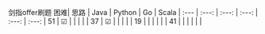 剑指offer刷题
困难| 思路 | Java | Python | Go | Scala |
:--- | :---: | :---: | :---: | :---: | :---: |
51  | &#9745; |  |  |  |  |
37  | &#9745; |  |  |  |  |
19  |  |  |  |  |  |
41  |  |  |  |  |  |

